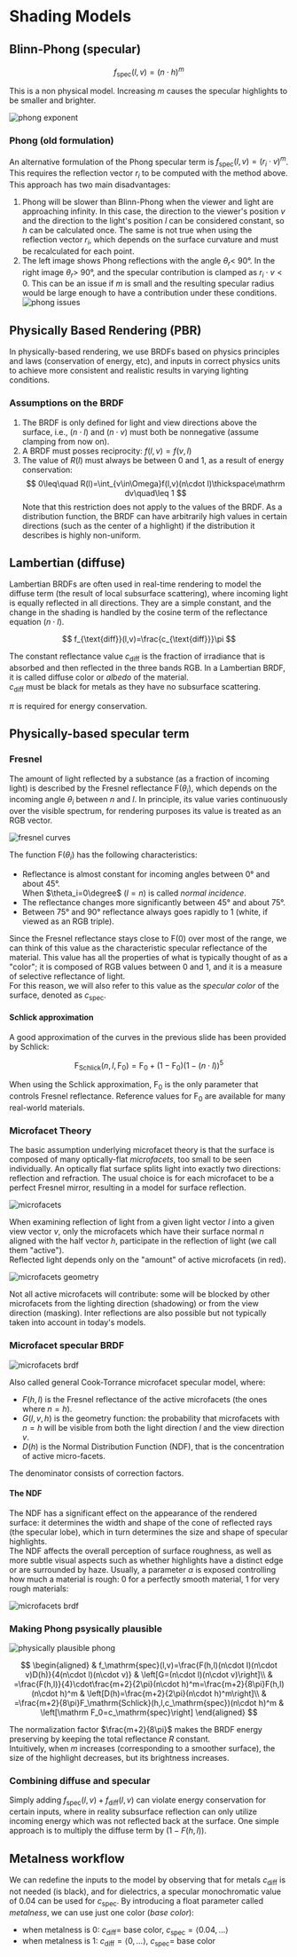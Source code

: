 # Shading Models

## Blinn-Phong (specular)

$$
f_\text{spec}(l,v)=(n\cdot h)^m
$$

This is a non physical model. Increasing $m$ causes the specular highlights to be smaller and brighter.

![phong exponent](img/phong2.png)

### Phong (old formulation)

An alternative formulation of the Phong specular term is $f_\text{spec}(l,v)=(r_i\cdot v)^m$. This requires the reflection vector $r_i$ to be computed with the method above. This approach has two main disadvantages:

1. Phong will be slower than Blinn-Phong when the viewer and light are approaching infinity. In this case, the direction to the viewer's position $v$ and the direction to the light's position $l$ can be considered constant, so $h$ can be calculated once. The same is not true when using the reflection vector $r_i$, which depends on the surface curvature and must be recalculated for each point.
2. The left image shows Phong reflections with the angle $\theta_r<$ 90°. In the right image $\theta_r>$ 90°, and the specular contribution is clamped as $r_i\cdot v<0$. This can be an issue if $m$ is small and the resulting specular radius would be large enough to have a contribution under these conditions.\
![phong issues](img/advanced_lighting_over_90.png)

## Physically Based Rendering (PBR)

In physically-based rendering, we use BRDFs based on physics principles and laws (conservation of energy, etc), and inputs in correct physics units to achieve more consistent and realistic results in varying lighting conditions.

### Assumptions on the BRDF

1. The BRDF is only defined for light and view directions above the surface, i.e., $(n\cdot l)$ and $(n\cdot v)$ must both be nonnegative (assume clamping from now on).
2. A BRDF must posses reciprocity: $f(l,v)=f(v,l)$
3. The value of $R(l)$ must always be between 0 and 1, as a result of energy conservation:
   $$
   0\leq\quad R(l)=\int_{v\in\Omega}f(l,v)(n\cdot l)\thickspace\mathrm dv\quad\leq 1
   $$
   Note that this restriction does not apply to the values of the BRDF. As a distribution function, the BRDF can have arbitrarily high values in certain directions (such as the center of a highlight) if the distribution it describes is highly non-uniform.

## Lambertian (diffuse)

Lambertian BRDFs are often used in real-time rendering to model the diffuse term (the result of local subsurface scattering), where incoming light is equally reflected in all directions. They are a simple constant, and the change in the shading is handled by the cosine term of the reflectance equation $(n\cdot l)$.

$$
f_{\text{diff}}(l,v)=\frac{c_{\text{diff}}}\pi
$$

The constant reflectance value $c_{\text{diff}}$ is the fraction of irradiance that is absorbed and then reflected in the three bands RGB. In a Lambertian BRDF, it is called diffuse color or *albedo* of the material.\
$c_{\text{diff}}$ must be black for metals as they have no subsurface scattering.

$\pi$ is required for energy conservation.

## Physically-based specular term

### Fresnel

The amount of light reflected by a substance (as a fraction of incoming light) is described by the Fresnel reflectance $\mathrm F(\theta_i)$, which depends on the incoming angle $\theta_i$ between $n$ and $l$. In principle, its value varies continuously over the visible spectrum, for rendering purposes its value is treated as an RGB vector.

![fresnel curves](img/fresnel.svg)

The function $\mathrm F(\theta_i)$ has the following characteristics:

* Reflectance is almost constant for incoming angles between 0° and about 45°.\
When $\theta_i=0\degree$ ($l=n$) is called *normal incidence*.
* The reflectance changes more significantly between 45° and about 75°.
* Between 75° and 90° reflectance always goes rapidly to 1 (white, if viewed as an RGB triple).

Since the Fresnel reflectance stays close to $\mathrm F(0)$ over most of the range, we can think of this value as the characteristic specular reflectance of the material. This value has all the properties of what is typically thought of as a "color"; it is composed of RGB values between 0 and 1, and it is a measure of selective reflectance of light.\
For this reason, we will also refer to this value as the *specular color* of the surface, denoted as $c_\mathrm{spec}$.

#### Schlick approximation

A good approximation of the curves in the previous slide has been provided by Schlick:

$$
\mathrm F_\mathrm{Schlick}(n,l,\mathrm F_0)=\mathrm F_0+(1-\mathrm F_0)(1-(n\cdot l))^5
$$

When using the Schlick approximation, $\mathrm F_0$ is the only parameter that controls Fresnel reflectance. Reference values for $\mathrm F_0$ are available for many real-world materials.

### Microfacet Theory

The basic assumption underlying microfacet theory is that the surface is composed of many optically-flat *microfacets*, too small to be seen individually. An optically flat surface splits light into exactly two directions: reflection and refraction. The usual choice is for each microfacet to be a perfect Fresnel mirror, resulting in a model for surface reflection.

![microfacets](img/facets.svg)

When examining reflection of light from a given light vector $l$ into a given view vector $v$, only the microfacets which have their surface normal $n$ aligned with the half vector $h$, participate in the reflection of light (we call them "active").\
Reflected light depends only on the "amount" of active microfacets (in red).

![microfacets geometry](img/facet-geom.svg)

Not all active microfacets will contribute: some will be blocked by other microfacets from the lighting direction (shadowing) or from the view direction (masking). Inter reflections are also possible but not typically taken into account in today's models.

### Microfacet specular BRDF

![microfacets brdf](img/microfacets-brdf.svg)

Also called general Cook-Torrance microfacet specular model, where:

* $F(h,l)$ is the Fresnel reflectance of the active microfacets (the ones where $n=h$).
* $G(l,v,h)$ is the geometry function: the probability that microfacets with $n=h$ will be visible from both the light direction $l$ and the view direction $v$.
* $D(h)$ is the Normal Distribution Function (NDF), that is the concentration of active micro-facets.

The denominator consists of correction factors.

#### The NDF

The NDF has a significant effect on the appearance of the rendered surface: it determines the width and shape of the cone of reflected rays (the specular lobe), which in turn determines the size and shape of specular highlights.\
The NDF affects the overall perception of surface roughness, as well as more subtle visual aspects such as whether highlights have a distinct edge or are surrounded by haze. Usually, a parameter $\alpha$ is exposed controlling how much a material is rough: 0 for a perfectly smooth material, 1 for very rough materials:

![microfacets brdf](img/ggx.png)

### Making Phong psysically plausible

![physically plausible phong](img/physblinn.svg)

$$
\begin{aligned}
& f_\mathrm{spec}(l,v)=\frac{F(h,l)(n\cdot l)(n\cdot v)D(h)}{4(n\cdot l)(n\cdot v)} & \left[G=(n\cdot l)(n\cdot v)\right]\\
& =\frac{F(h,l)}{4}\cdot\frac{m+2}{2\pi}(n\cdot h)^m=\frac{m+2}{8\pi}F(h,l)(n\cdot h)^m & \left[D(h)=\frac{m+2}{2\pi}(n\cdot h)^m\right]\\
& =\frac{m+2}{8\pi}F_\mathrm{Schlick}(h,l,c_\mathrm{spec})(n\cdot h)^m & \left[\mathrm F_0=c_\mathrm{spec}\right]
\end{aligned}
$$

The normalization factor $\frac{m+2}{8\pi}$ makes the BRDF energy preserving by keeping the total reflectance $R$ constant.\
Intuitively, when $m$ increases (corresponding to a smoother surface), the size of the highlight decreases, but its brightness increases.

### Combining diffuse and specular

Simply adding $f_{\text{spec}}(l,v)+f_{\text{diff}}(l,v)$ can violate energy conservation for certain inputs, where in reality subsurface reflection can only utilize incoming energy which was not reflected back at the surface. One simple approach is to multiply the diffuse term by $(1 − F(h, l))$.

## Metalness workflow

We can redefine the inputs to the model by observing that for metals $c_\mathrm {diff}$ is not needed (is black), and for dielectrics, a specular monochromatic value of 0.04 can be used for $c_\mathrm{spec}$. By introducing a float parameter called *metalness*, we can use just one color (*base color*):

* when metalness is 0: $c_\mathrm {diff}=$ base color, $c_\mathrm{spec}=\langle0.04, \ldots\rangle$
* when metalness is 1: $c_\mathrm {diff}=\langle0, \ldots\rangle$, $c_\mathrm{spec}=$ base color
